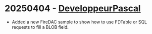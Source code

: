 # 20250404 - [DeveloppeurPascal](https://github.com/DeveloppeurPascal)

* Added a new FireDAC sample to show how to use FDTable or SQL requests to fill a BLOB field.

